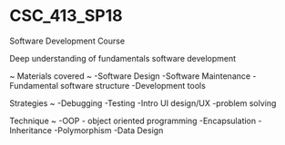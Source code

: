 # CSC_413_SP18
Software Development Course

Deep understanding of fundamentals software development

~ Materials covered ~ 
-Software Design 
-Software Maintenance 
-Fundamental software structure
-Development tools

Strategies ~ 
-Debugging
-Testing
-Intro UI design/UX 
-problem solving

Technique ~
-OOP - object oriented programming 
-Encapsulation
-Inheritance 
-Polymorphism 
-Data Design 
